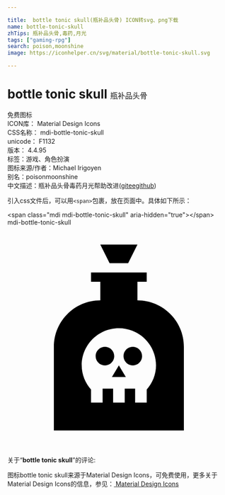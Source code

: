 ```yaml
---

title:  bottle tonic skull(瓶补品头骨) ICON转svg、png下载
name: bottle-tonic-skull
zhTips: 瓶补品头骨,毒药,月光
tags: ["gaming-rpg"]
search: poison,moonshine
image: https://iconhelper.cn/svg/material/bottle-tonic-skull.svg

---
```


# bottle tonic skull  <small style="font-size: 60%;font-weight: 100">瓶补品头骨</small>


<div class="detail-page">
<p>
<span><span class="badge-success badge">免费图标</span> </span>
<br/>
<span>
ICON库：
<span class="badge-secondary badge">Material Design Icons</span> 
</span>
<br/>
<span>
CSS名称：
<span class="badge-secondary badge">mdi-bottle-tonic-skull</span> 
</span>
<br/>
<span>
unicode：
<span class="badge-secondary badge">F1132</span> 
<copy-btn content='F1132' btn-title=""></copy-btn>
<copy-btn :content='String.fromCodePoint(parseInt("F1132", 16))' btn-title="复制U"></copy-btn>
</span>
<br/>
<span>
版本：
<span class="badge-secondary badge">4.4.95</span> 
</span><br/><span>标签：<span class="badge-light badge"><router-link to="/tags/gaming-rpg.html">游戏、角色扮演</router-link></span></span>
<br/>
<span>图标来源/作者：<span class="badge-light badge">Michael Irigoyen</span></span> 
<br/>
<span>别名：<span class="badge-light badge">poison</span><span class="badge-light badge">moonshine</span></span><br/><span class="zh-detail">中文描述：<span class="badge-primary badge">瓶补品头骨</span><span class="badge-primary badge">毒药</span><span class="badge-primary badge">月光</span><span class="help-link"><span>帮助改进</span>(<a href="https://gitee.com/liuwave/icon-helper/edit/master/json/material/bottle-tonic-skull.json" target="_blank" rel="noopener noreferrer">gitee</a><a href="https://github.com/liuwave/icon-helper/edit/master/json/material/bottle-tonic-skull.json" target="_blank" rel="noopener noreferrer">github</a></span>)</span><br/>
</p>
</div>
<div class="alert alert-dark">
  <i class="mdi mdi-bottle-tonic-skull mdi-48px"></i>
  <i class="mdi mdi-bottle-tonic-skull mdi-36px"></i>
  <i class="mdi mdi-bottle-tonic-skull mdi-24px"></i>
  <i class="mdi mdi-bottle-tonic-skull mdi-18px"></i>
</div>
<div>
  <p>引入css文件后，可以用<code>&lt;span&gt;</code>包裹，放在页面中。具体如下所示：    
  </p>
  <div class="alert alert-primary" style="font-size: 14px">
    &lt;span class="mdi mdi-bottle-tonic-skull" aria-hidden="true"&gt;&lt;/span&gt;
    <copy-btn content='<span class="mdi mdi-bottle-tonic-skull" aria-hidden="true"></span>'></copy-btn>
  </div>
  <div class="alert alert-secondary">
    <i class="mdi mdi-bottle-tonic-skull"
    style="font-size: 24px"
    aria-hidden="true"></i> mdi-bottle-tonic-skull
    <copy-btn content="mdi-bottle-tonic-skull" btn-title="复制图标名称"></copy-btn>
  </div>
</div>
<div id="svg" class="svg-wrap">
<svg xmlns="http://www.w3.org/2000/svg" viewBox="0 0 24 24"><path d="M19 13V22H5V13C5 10.24 7.24 8 10 8V6H9V5H15V6H14V8C16.76 8 19 10.24 19 13M13 4L14 2H10L11 4H13M12 11C9.79 11 8 12.79 8 15C8 16 8.39 16.9 9 17.59V19H10.25V17.5H11.38V19H12.63V17.5H13.75V19H15V17.59C15.61 16.9 16 16 16 15C16 12.79 14.21 11 12 11M10.5 15C9.95 15 9.5 14.55 9.5 14S9.95 13 10.5 13 11.5 13.45 11.5 14 11.05 15 10.5 15M11.25 16.25L12 15L12.75 16.25H11.25M13.5 15C12.95 15 12.5 14.55 12.5 14S12.95 13 13.5 13 14.5 13.45 14.5 14 14.05 15 13.5 15Z" /></svg>
</div>
<detail full-name='mdi-bottle-tonic-skull'></detail>
<div class="icon-detail__container">
<p>关于“<b>bottle tonic skull</b>”的评论:</p>
</div>
<Vssue title="关于“bottle tonic skull”的评论" />    
<div><p>图标bottle tonic skull来源于Material Design Icons，可免费使用，更多关于 Material Design Icons的信息，参见：<a target="_blank" href="https://iconhelper.cn/material.html"> Material Design Icons</a>
</p></div>
